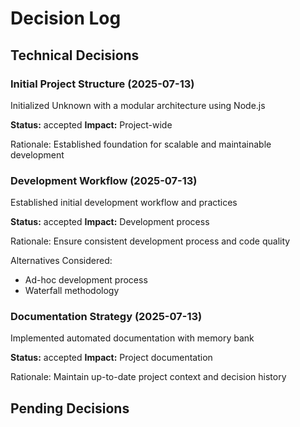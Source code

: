 # Decision Log

## Technical Decisions

### Initial Project Structure (2025-07-13)
Initialized Unknown with a modular architecture using Node.js

**Status:** accepted
**Impact:** Project-wide

Rationale:
Established foundation for scalable and maintainable development




### Development Workflow (2025-07-13)
Established initial development workflow and practices

**Status:** accepted
**Impact:** Development process

Rationale:
Ensure consistent development process and code quality

Alternatives Considered:
- Ad-hoc development process
- Waterfall methodology



### Documentation Strategy (2025-07-13)
Implemented automated documentation with memory bank

**Status:** accepted
**Impact:** Project documentation

Rationale:
Maintain up-to-date project context and decision history




## Pending Decisions
